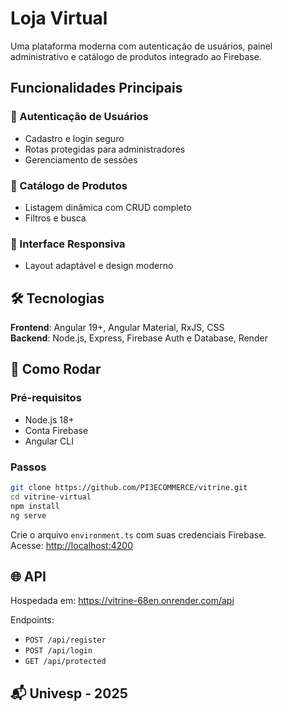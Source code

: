 # Loja Virtual

Uma plataforma moderna com autenticação de usuários, painel administrativo e catálogo de produtos integrado ao Firebase.

## Funcionalidades Principais

### 🔐 Autenticação de Usuários
- Cadastro e login seguro
- Rotas protegidas para administradores
- Gerenciamento de sessões

### 🛒 Catálogo de Produtos
- Listagem dinâmica com CRUD completo
- Filtros e busca

### 📱 Interface Responsiva
- Layout adaptável e design moderno

## 🛠️ Tecnologias

**Frontend**: Angular 19+, Angular Material, RxJS, CSS  
**Backend**: Node.js, Express, Firebase Auth e Database, Render

## 🚀 Como Rodar

### Pré-requisitos
- Node.js 18+
- Conta Firebase
- Angular CLI

### Passos
```bash
git clone https://github.com/PI3ECOMMERCE/vitrine.git
cd vitrine-virtual
npm install
ng serve
```
Crie o arquivo `environment.ts` com suas credenciais Firebase.  
Acesse: [http://localhost:4200](http://localhost:4200)

## 🌐 API

Hospedada em: https://vitrine-68en.onrender.com/api

Endpoints:
- `POST /api/register`
- `POST /api/login`
- `GET /api/protected`


## 📬 Univesp - 2025

